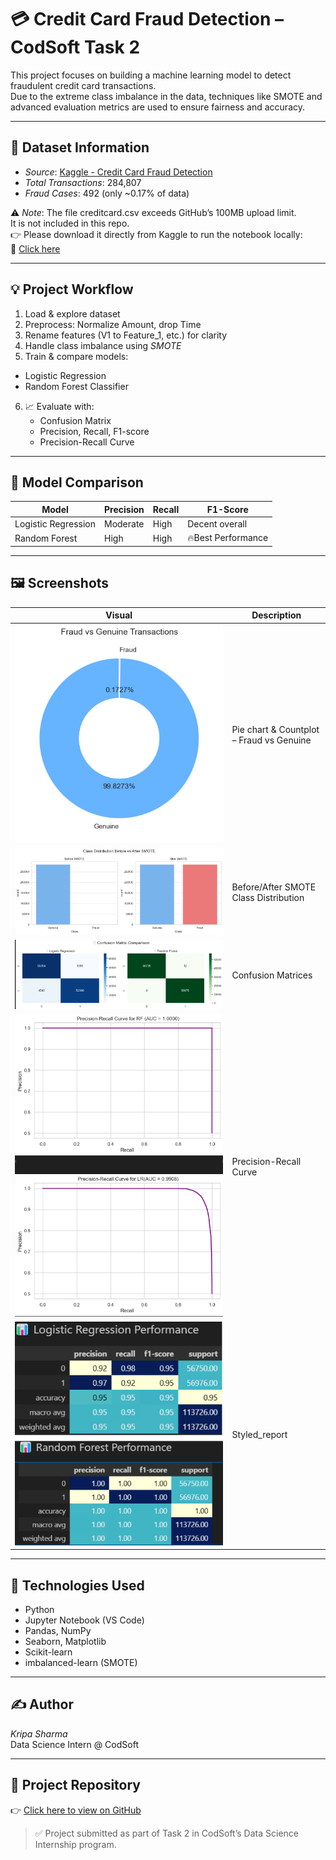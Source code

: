 # 💳 Credit Card Fraud Detection – CodSoft Task 2

This project focuses on building a machine learning model to detect fraudulent credit card transactions.  
Due to the extreme class imbalance in the data, techniques like SMOTE and advanced evaluation metrics are used to ensure fairness and accuracy.

---

## 📁 Dataset Information
- *Source*: [Kaggle - Credit Card Fraud Detection](https://www.kaggle.com/datasets/mlg-ulb/creditcardfraud)
- *Total Transactions*: 284,807
- *Fraud Cases*: 492 (only ~0.17% of data)

⚠ *Note*: The file creditcard.csv exceeds GitHub’s 100MB upload limit.  
It is not included in this repo.  
👉 Please download it directly from Kaggle to run the notebook locally:  
🔗 [Click here](https://www.kaggle.com/datasets/mlg-ulb/creditcardfraud)

---

## 💡 Project Workflow
1.  Load & explore dataset
2.  Preprocess: Normalize Amount, drop Time
3.  Rename features (V1 to Feature_1, etc.) for clarity
4.  Handle class imbalance using *SMOTE*
5.  Train & compare models:
   - Logistic Regression
   - Random Forest Classifier
6. 📈 Evaluate with:
   - Confusion Matrix
   - Precision, Recall, F1-score
   - Precision-Recall Curve

---

## 🧪 Model Comparison

| Model              | Precision | Recall | F1-Score           |
|------------------- |-----------|--------|----------          |
| Logistic Regression| Moderate  | High   |  Decent overall    |
| Random Forest      | High      | High   | 🔥Best Performance |

---

## 🖼 Screenshots

|           Visual                       |                Description                  |
|----------------------------------------|---------------------------------------------|
| ![](screenshots.png/viz1.png)          | Pie chart & Countplot – Fraud vs Genuine    |
| ![](screenshots.png/smote_compare.png) | Before/After SMOTE Class Distribution       |
| ![](screenshots.png/model_eval1.png)   | Confusion Matrices                          |
| ![](screenshots.png/model_eval2.png)   | Precision-Recall Curve                      |
| ![](screenshots.png/model_eval3.png)   | Styled_report                               |




---

## 🚀 Technologies Used
- Python
- Jupyter Notebook (VS Code)
- Pandas, NumPy
- Seaborn, Matplotlib
- Scikit-learn
- imbalanced-learn (SMOTE)

---

## ✍ Author

*Kripa Sharma*  
Data Science Intern @ CodSoft

---

## 🔗 Project Repository

👉 [Click here to view on GitHub](https://github.com/kripa-sharma09/CODSOFT/tree/main/Task-2-CreditCard-Fraud)

> ✅ Project submitted as part of Task 2 in CodSoft’s Data Science Internship program.